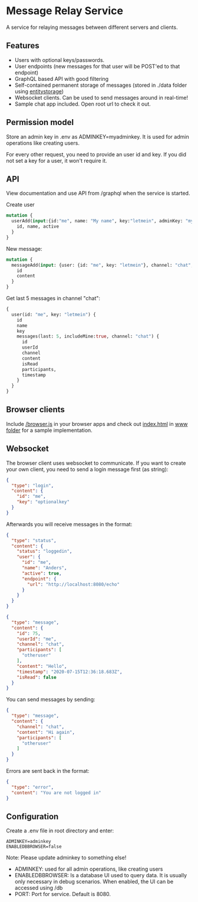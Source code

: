 # Message Relay Service

A service for relaying messages between different servers and clients. 

## Features

- Users with optional keys/passwords.
- User endpoints (new messages for that user will be POST'ed to that endpoint)
- GraphQL based API with good filtering
- Self-contained permanent storage of messages (stored in ./data folder using [entitystorage](https://github.com/palantus/entitystorage))
- Websocket clients. Can be used to send messages around in real-time!
- Sample chat app included. Open root url to check it out.

## Permission model

Store an admin key in .env as ADMINKEY=myadminkey. It is used for admin operations like creating users.

For every other request, you need to provide an user id and key. If you did not set a key for a user, it won't require it.

## API

View documentation and use API from /graphql when the service is started.

Create user

```graphql
mutation {
  userAdd(input:{id:"me", name: "My name", key:"letmein", adminKey: "myadminkey"}){
    id, name, active
  }
}
```

New message:

```graphql
mutation {
  messageAdd(input: {user: {id: "me", key: "letmein"}, channel: "chat", participants: ["otheruser"], content: "Hello!!!"}) {
    id
    content
  }
}
```

Get last 5 messages in channel "chat":

```graphql
{
  user(id: "me", key: "letmein") {
    id
    name
    key
    messages(last: 5, includeMine:true, channel: "chat") {
      id
      userId
      channel
      content
      isRead
      participants,
      timestamp
    }
  }
}
```

## Browser clients

Include [/browser.js](www/browser.js) in your browser apps and check out [index.html](www/index.html) in [www folder](www) for a sample implementation.

## Websocket

The browser client uses websocket to communicate. If you want to create your own client, you need to send a login message first (as string):

```json
{
  "type": "login",
  "content": {
    "id": "me",
    "key": "optionalkey"
  }
}
```

Afterwards you will receive messages in the format:

```json
{
  "type": "status",
  "content": {
    "status": "loggedin",
    "user": {
      "id": "me",
      "name": "Anders",
      "active": true,
      "endpoint": {
        "url": "http://localhost:8080/echo"
      }
    }
  }
}

{
  "type": "message",
  "content": {
    "id": 75,
    "userId": "me",
    "channel": "chat",
    "participants": [
      "otheruser"
    ],
    "content": "Hello",
    "timestamp": "2020-07-15T12:36:18.683Z",
    "isRead": false
  }
}
```

You can send messages by sending:

```json
{
  "type": "message",
  "content": {
    "channel": "chat",
    "content": "Hi again",
    "participants": [
      "otheruser"
    ]
  }
}
```

Errors are sent back in the format:

```json
{
  "type": "error",
  "content": "You are not logged in"
}
```

## Configuration

Create a .env file in root directory and enter:

```
ADMINKEY=adminkey
ENABLEDBBROWSER=false
```

Note: Please update adminkey to something else!

- ADMINKEY: used for all admin operations, like creating users
- ENABLEDBBROWSER: Is a database UI used to query data. It is usually only necessary in debug scenarios. When enabled, the UI can be accessed using /db
- PORT: Port for service. Default is 8080.